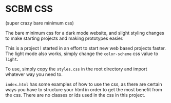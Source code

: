 # SCBM CSS
(super crazy bare minimum css)

The bare minimum css for a dark mode website, and slight styling changes to make starting projects and making prototypes easier.

This is a project I started in an effort to start new web based projects faster. The light mode also works, simply change the `color-scheme` css value to `light`.

To use, simply copy the `styles.css` in the root directory and import whatever way you need to. 

`index.html` has some examples of how to use the css, as there are certain ways you have to structure your html in order to get the most benefit from the css. There are no classes or ids used in the css in this project.